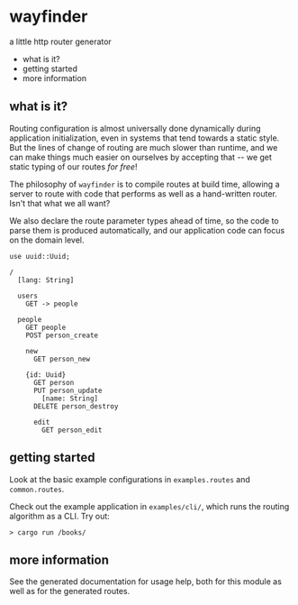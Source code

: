 wayfinder
=========

a little http router generator

- what is it?
- getting started
- more information

what is it?
-----------

Routing configuration is almost universally done dynamically during
application initialization, even in systems that tend towards a
static style.  But the lines of change of routing are much slower
than runtime, and we can make things much easier on ourselves by
accepting that -- we get static typing of our routes *for free*!

The philosophy of `wayfinder` is to compile routes at build time,
allowing a server to route with code that performs as well as a
hand-written router.  Isn't that what we all want?

We also declare the route parameter types ahead of time, so the
code to parse them is produced automatically, and our application
code can focus on the domain level.

```
use uuid::Uuid;

/
  [lang: String]

  users
    GET -> people

  people
    GET people
    POST person_create

    new
      GET person_new

    {id: Uuid}
      GET person
      PUT person_update
        [name: String]
      DELETE person_destroy

      edit
        GET person_edit
```

getting started
---------------

Look at the basic example configurations in `examples.routes` and
`common.routes`.

Check out the example application in `examples/cli/`, which
runs the routing algorithm as a CLI.  Try out:

```
> cargo run /books/
```

more information
----------------

See the generated documentation for usage help, both for this
module as well as for the generated routes.
